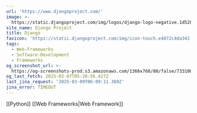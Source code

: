 ```yaml
---
url: 'https://www.djangoproject.com/'
image: >-
  https://static.djangoproject.com/img/logos/django-logo-negative.1d528e2cb5fb.png
site_name: Django Project
title: Django
favicon: 'https://static.djangoproject.com/img/icon-touch.e4872c4da341.png'
tags:
  - Web-Frameworks
  - Software-Development
  - Frameworks
og_screenshot_url: >-
  https://og-screenshots-prod.s3.amazonaws.com/1366x768/80/false/7331003f4e8f8f20cfd89538185f704112adb0ffab5a76075f73fb0a1f6d20cd.jpeg
og_last_fetch: 2025-03-07T05:20:56.427Z
last_jina_request: '2025-03-09T06:09:11.360Z'
jina_error: TIMEOUT
---
```

[[Python]] [[Web Frameworks|Web Framework]]
